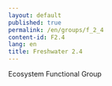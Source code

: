 ```yaml
---
layout: default
published: true
permalink: /en/groups/f_2_4
content-id: F2.4
lang: en
title: Freshwater 2.4
---
```


Ecosystem Functional Group
